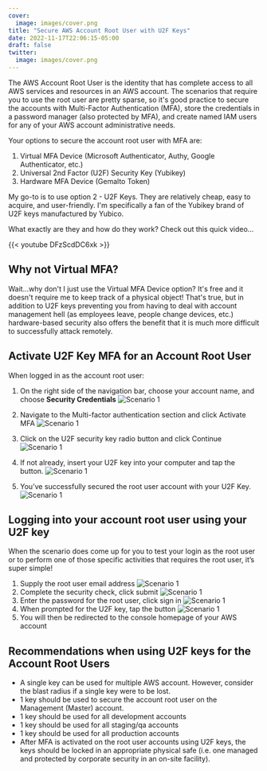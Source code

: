 ```yaml
---
cover:
  image: images/cover.png
title: "Secure AWS Account Root User with U2F Keys"
date: 2022-11-17T22:06:15-05:00
draft: false
twitter:
  image: images/cover.png
---
```


The AWS Account Root User is the identity that has complete access to all AWS services and resources in an AWS account. The scenarios that require you to use the root user are pretty sparse, so it's good practice to secure the accounts with Multi-Factor Authentication (MFA), store the credentials in a password manager (also protected by MFA), and create named IAM users for any of your AWS account administrative needs.

Your options to secure the account root user with MFA are:

1. Virtual MFA Device (Microsoft Authenticator, Authy, Google Authenticator, etc.)
2. Universal 2nd Factor (U2F) Security Key (Yubikey)
3. Hardware MFA Device (Gemalto Token)

My go-to is to use option 2 - U2F Keys. They are relatively cheap, easy to acquire, and user-friendly. I'm specifically a fan of the Yubikey brand of U2F keys manufactured by Yubico.

What exactly are they and how do they work? Check out this quick video...

{{< youtube DFzScdDC6xk >}}

## Why not Virtual MFA?

Wait...why don't I just use the Virtual MFA Device option? It's free and it doesn't require me to keep track of a physical object! That's true, but in addition to U2F keys preventing you from having to deal with account management hell (as employees leave, people change devices, etc.) hardware-based security also offers the benefit that it is much more difficult to successfully attack remotely.

## Activate U2F Key MFA for an Account Root User

When logged in as the account root user:

1. On the right side of the navigation bar, choose your account name, and choose **Security Credentials**
![Scenario 1](images/image-3.png)

1. Navigate to the Multi-factor authentication section and click Activate MFA
![Scenario 1](images/image-4-2048x572.png)

1. Click on the U2F security key radio button and click Continue
![Scenario 1](images/image-6.png)

1. If not already, insert your U2F key into your computer and tap the button.
![Scenario 1](images/image-7-1536x932.png)

1. You’ve successfully secured the root user account with your U2F Key.
![Scenario 1](images/image-8.png)
## Logging into your account root user using your U2F key

When the scenario does come up for you to test your login as the root user or to perform one of those specific activities that requires the root user, it’s super simple!

1. Supply the root user email address
![Scenario 1](images/image-9.png)
2. Complete the security check, click submit
![Scenario 1](images/image-10.png)
3. Enter the password for the root user, click sign in
![Scenario 1](images/image-11.png)
4. When prompted for the U2F key, tap the button
![Scenario 1](images/image-12.png)
5. You will then be redirected to the console homepage of your AWS account

## Recommendations when using U2F keys for the Account Root Users

- A single key can be used for multiple AWS account. However, consider the blast radius if a single key were to be lost.
- 1 key should be used to secure the account root user on the Management (Master) account.
- 1 key should be used for all development accounts
- 1 key should be used for all staging/qa accounts
- 1 key should be used for all production accounts
- After MFA is activated on the root user accounts using U2F keys, the keys should be locked in an appropriate physical safe (i.e. one managed and protected by corporate security in an on-site facility).